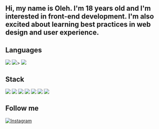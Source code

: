 ## Hi, my name is Oleh. I'm 18 years old and I'm interested in front-end development. I'm also excited about learning best practices in web design and user experience.

## Languages
<p>
  <img src = "https://img.shields.io/badge/javascript-%23323330.svg?style=for-the-badge&logo=javascript&logoColor=%23F7DF1E">
  <img src = "https://img.shields.io/badge/c++-%2300599C.svg?style=for-the-badge&logo=c%2B%2B&logoColor=white">>
  <img src = "https://img.shields.io/badge/python-3776AB.svg?style=for-the-badge&logo=python&logoColor=white">
</p>


## Stack
<p>
  <img src = "https://img.shields.io/badge/html5-%23E34F26.svg?style=for-the-badge&logo=html5&logoColor=white">
  <img src = "https://img.shields.io/badge/css3-%231572B6.svg?style=for-the-badge&logo=css3&logoColor=white">
  <img src = "https://img.shields.io/badge/react-%2320232a.svg?style=for-the-badge&logo=react&logoColor=%2361DAFB">
  <img src = "https://img.shields.io/badge/bootstrap-%238511FA.svg?style=for-the-badge&logo=bootstrap&logoColor=white">
  <img src = "https://img.shields.io/badge/vite-%23646CFF.svg?style=for-the-badge&logo=vite&logoColor=white">
  <img src = "https://img.shields.io/badge/Git-fc6d26?style=for-the-badge&logo=git&logoColor=white">
  <img src = "https://img.shields.io/badge/github-121013?style=for-the-badge&logo=github&logoColor=white">
</p>


## Follow me
[![Instagram](https://img.shields.io/badge/Instagram-%23E4405F.svg?logo=Instagram&logoColor=white)](https://instagram.com/kltuk1)

